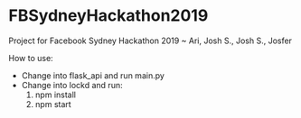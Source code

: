 # FBSydneyHackathon2019
Project for Facebook Sydney Hackathon 2019
~ Ari, Josh S., Josh S., Josfer

How to use:
- Change into flask_api and run main.py
- Change into lockd and run:
    1. npm install
    2. npm start
